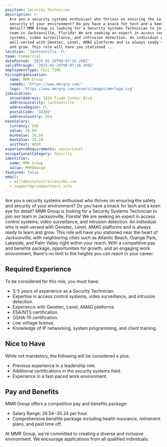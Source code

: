 ```yaml
---
position: Security Technician
description: >-
  Are you a security systems enthusiast who thrives on ensuring the safety and
  security of your environment? Do you have a knack for tech and a keen eye for
  detail? MMR Group is looking for a Security Systems Technician to join our
  team in Jacksonville, Florida! We are seeking an expert in access control
  systems, video surveillance, and intrusion detection. An individual who is
  well-versed with Genetec, Lenel, AMAG platforms and is always ready to learn
  and grow. This role will have you stationed ...
location: 'Jacksonville, FL'
team: Commercial
datePosted: '2025-01-20T08:07:26.260Z'
validThrough: '2025-02-28T08:07:26.260Z'
employmentType: FULL_TIME
hiringOrganization:
  name: MMR Group
  sameAs: 'https://www.mmrgrp.com/'
  logo: 'https://www.mmrgrp.com/assets/images/mmrlogo.svg'
jobLocation:
  streetAddress: 3830 Trade Center Blvd.
  addressLocality: Jacksonville
  addressRegion: FL
  postalCode: '32202'
  addressCountry: USA
baseSalary:
  currency: USD
  value: 30.89
  minValue: 26.54
  maxValue: 35.24
  unitText: HOUR
experienceRequirements: seniorLevel
occupationalCategory: Security
identifier:
  name: MMR Group
  value: MMR0dwcgd
featured: false
email:
  - will@bestelectricianjobs.com
  - support@primepartners.info
---
```




Are you a security systems enthusiast who thrives on ensuring the safety and security of your environment? Do you have a knack for tech and a keen eye for detail? MMR Group is looking for a Security Systems Technician to join our team in Jacksonville, Florida! We are seeking an expert in access control systems, video surveillance, and intrusion detection. An individual who is well-versed with Genetec, Lenel, AMAG platforms and is always ready to learn and grow. This role will have you stationed near the heart of Jacksonville, with neighboring cities such as Atlantic Beach, Orange Park, Lakeside, and Palm Valley right within your reach. With a competitive pay and benefits package, opportunities for growth, and an engaging work environment, there's no limit to the heights you can reach in your career.

## Required Experience
To be considered for this role, you must have:

- 3-5 years of experience as a Security Technician.
- Expertise in access control systems, video surveillance, and intrusion detection.
- Experience with Genetec, Lenel, AMAG platforms.
- ESA/NTS certification.
- OSHA-10 certification.
- Low voltage license.
- Knowledge of IP networking, system programming, and client training.

## Nice to Have
While not mandatory, the following will be considered a plus:

- Previous experience in a leadership role.
- Additional certifications in the security systems field.
- Experience in a fast-paced work environment.

## Pay and Benefits
MMR Group offers a competitive pay and benefits package:

- Salary Range: $26.54-$35.24 per hour.
- Comprehensive benefits package including health insurance, retirement plans, and paid time off.

At MMR Group, we're committed to creating a diverse and inclusive environment. We encourage applications from all qualified individuals.
